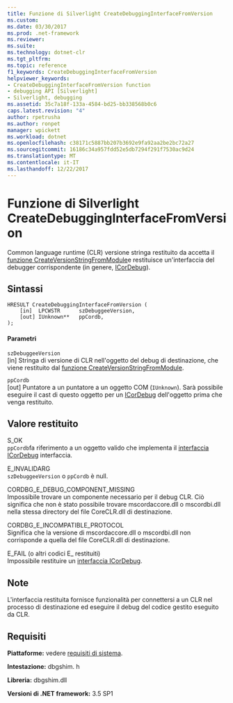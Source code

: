 ```yaml
---
title: Funzione di Silverlight CreateDebuggingInterfaceFromVersion
ms.custom: 
ms.date: 03/30/2017
ms.prod: .net-framework
ms.reviewer: 
ms.suite: 
ms.technology: dotnet-clr
ms.tgt_pltfrm: 
ms.topic: reference
f1_keywords: CreateDebuggingInterfaceFromVersion
helpviewer_keywords:
- CreateDebuggingInterfaceFromVersion function
- debugging API [Silverlight]
- Silverlight, debugging
ms.assetid: 35c7a18f-133a-4584-bd25-bb338568b0c6
caps.latest.revision: "4"
author: rpetrusha
ms.author: ronpet
manager: wpickett
ms.workload: dotnet
ms.openlocfilehash: c38171c5887bb207b3692e9fa92aa2be2bc72a27
ms.sourcegitcommit: 16186c34a957fdd52e5db7294f291f7530ac9d24
ms.translationtype: MT
ms.contentlocale: it-IT
ms.lasthandoff: 12/22/2017
---
```

# <a name="createdebugginginterfacefromversion-function-for-silverlight"></a>Funzione di Silverlight CreateDebuggingInterfaceFromVersion
Common language runtime (CLR) versione stringa restituito da accetta il [funzione CreateVersionStringFromModule](../../../../docs/framework/unmanaged-api/debugging/createversionstringfrommodule-function.md)e restituisce un'interfaccia del debugger corrispondente (in genere, [ICorDebug](../../../../docs/framework/unmanaged-api/debugging/icordebug-interface.md)).  
  
## <a name="syntax"></a>Sintassi  
  
```  
HRESULT CreateDebuggingInterfaceFromVersion (  
    [in]  LPCWSTR      szDebuggeeVersion,  
    [out] IUnknown**   ppCordb,  
);  
```  
  
#### <a name="parameters"></a>Parametri  
 `szDebuggeeVersion`  
 [in] Stringa di versione di CLR nell'oggetto del debug di destinazione, che viene restituito dal [funzione CreateVersionStringFromModule](../../../../docs/framework/unmanaged-api/debugging/createversionstringfrommodule-function.md).  
  
 `ppCordb`  
 [out] Puntatore a un puntatore a un oggetto COM (`IUnknown`). Sarà possibile eseguire il cast di questo oggetto per un [ICorDebug](../../../../docs/framework/unmanaged-api/debugging/icordebug-interface.md) dell'oggetto prima che venga restituito.  
  
## <a name="return-value"></a>Valore restituito  
 S_OK  
 `ppCordb`fa riferimento a un oggetto valido che implementa il [interfaccia ICorDebug](../../../../docs/framework/unmanaged-api/debugging/icordebug-interface.md) interfaccia.  
  
 E_INVALIDARG  
 `szDebuggeeVersion` o `ppCordb` è null.  
  
 CORDBG_E_DEBUG_COMPONENT_MISSING  
 Impossibile trovare un componente necessario per il debug CLR. Ciò significa che non è stato possibile trovare mscordaccore.dll o mscordbi.dll nella stessa directory del file CoreCLR.dll di destinazione.  
  
 CORDBG_E_INCOMPATIBLE_PROTOCOL  
 Significa che la versione di mscordaccore.dll o mscordbi.dll non corrisponde a quella del file CoreCLR.dll di destinazione.  
  
 E_FAIL (o altri codici E_ restituiti)  
 Impossibile restituire un [interfaccia ICorDebug](../../../../docs/framework/unmanaged-api/debugging/icordebug-interface.md).  
  
## <a name="remarks"></a>Note  
 L'interfaccia restituita fornisce funzionalità per connettersi a un CLR nel processo di destinazione ed eseguire il debug del codice gestito eseguito da CLR.  
  
## <a name="requirements"></a>Requisiti  
 **Piattaforme:** vedere [requisiti di sistema](../../../../docs/framework/get-started/system-requirements.md).  
  
 **Intestazione:** dbgshim. h  
  
 **Libreria:** dbgshim.dll  
  
 **Versioni di .NET framework:** 3.5 SP1
